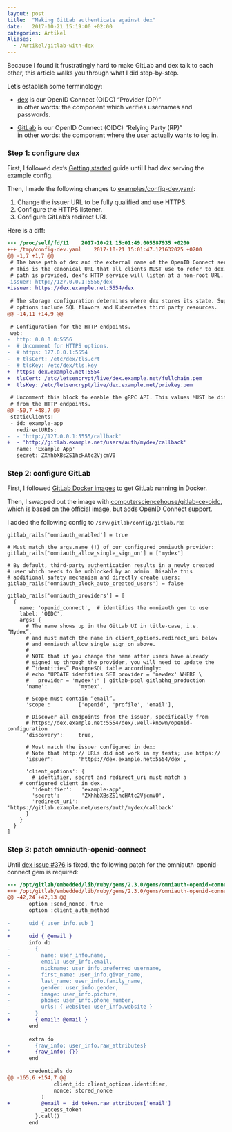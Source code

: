 ```yaml
---
layout: post
title:  "Making GitLab authenticate against dex"
date:   2017-10-21 15:19:00 +02:00
categories: Artikel
Aliases:
  - /Artikel/gitlab-with-dex
---
```


Because I found it frustratingly hard to make GitLab and dex talk to each other,
this article walks you through what I did step-by-step.

Let’s establish some terminology:

* [dex](https://github.com/coreos/dex) is our OpenID Connect (OIDC) “Provider
  (OP)”<br>in other words: the component which verifies usernames and passwords.

* [GitLab](https://gitlab.com/) is our OpenID Connect (OIDC) “Relying Party
  (RP)”<br>in other words: the component where the user actually wants to log
  in.

### Step 1: configure dex

First, I followed dex’s [Getting
started](https://github.com/coreos/dex/blob/master/Documentation/getting-started.md)
guide until I had dex serving the example config.

Then, I made the following changes to
[examples/config-dev.yaml](https://github.com/coreos/dex/blob/master/examples/config-dev.yaml):

1. Change the issuer URL to be fully qualified and use HTTPS.
2. Configure the HTTPS listener.
3. Configure GitLab’s redirect URI.

Here is a diff:

```diff
--- /proc/self/fd/11	2017-10-21 15:01:49.005587935 +0200
+++ /tmp/config-dev.yaml	2017-10-21 15:01:47.121632025 +0200
@@ -1,7 +1,7 @@
 # The base path of dex and the external name of the OpenID Connect service.
 # This is the canonical URL that all clients MUST use to refer to dex. If a
 # path is provided, dex's HTTP service will listen at a non-root URL.
-issuer: http://127.0.0.1:5556/dex
+issuer: https://dex.example.net:5554/dex
 
 # The storage configuration determines where dex stores its state. Supported
 # options include SQL flavors and Kubernetes third party resources.
@@ -14,11 +14,9 @@
 
 # Configuration for the HTTP endpoints.
 web:
-  http: 0.0.0.0:5556
-  # Uncomment for HTTPS options.
-  # https: 127.0.0.1:5554
-  # tlsCert: /etc/dex/tls.crt
-  # tlsKey: /etc/dex/tls.key
+  https: dex.example.net:5554
+  tlsCert: /etc/letsencrypt/live/dex.example.net/fullchain.pem
+  tlsKey: /etc/letsencrypt/live/dex.example.net/privkey.pem
 
 # Uncomment this block to enable the gRPC API. This values MUST be different
 # from the HTTP endpoints.
@@ -50,7 +48,7 @@
 staticClients:
 - id: example-app
   redirectURIs:
-  - 'http://127.0.0.1:5555/callback'
+  - 'http://gitlab.example.net/users/auth/mydex/callback'
   name: 'Example App'
   secret: ZXhhbXBsZS1hcHAtc2VjcmV0
```

### Step 2: configure GitLab

First, I followed [GitLab Docker
images](https://docs.gitlab.com/omnibus/docker/) to get GitLab running in
Docker.

Then, I swapped out the image with
[computersciencehouse/gitlab-ce-oidc](https://hub.docker.com/r/computersciencehouse/gitlab-ce-oidc/),
which is based on the official image, but adds OpenID Connect support.

I added the following config to `/srv/gitlab/config/gitlab.rb`:

```
gitlab_rails['omniauth_enabled'] = true

# Must match the args.name (!) of our configured omniauth provider:
gitlab_rails['omniauth_allow_single_sign_on'] = ['mydex']

# By default, third-party authentication results in a newly created
# user which needs to be unblocked by an admin. Disable this
# additional safety mechanism and directly create users:
gitlab_rails['omniauth_block_auto_created_users'] = false

gitlab_rails['omniauth_providers'] = [
  {
    name: 'openid_connect',  # identifies the omniauth gem to use
    label: 'OIDC',
    args: {
      # The name shows up in the GitLab UI in title-case, i.e. “Mydex”,
      # and must match the name in client_options.redirect_uri below
      # and omniauth_allow_single_sign_on above.
      #
      # NOTE that if you change the name after users have already
      # signed up through the provider, you will need to update the
      # “identities” PostgreSQL table accordingly:
      # echo "UPDATE identities SET provider = 'newdex' WHERE \
      #   provider = 'mydex';" | gitlab-psql gitlabhq_production
      'name':          'mydex',

      # Scope must contain “email”.
      'scope':         ['openid', 'profile', 'email'],

      # Discover all endpoints from the issuer, specifically from
      # https://dex.example.net:5554/dex/.well-known/openid-configuration
      'discovery':     true,

      # Must match the issuer configured in dex:
      # Note that http:// URLs did not work in my tests; use https://
      'issuer':        'https://dex.example.net:5554/dex',

      'client_options': {
        # identifier, secret and redirect_uri must match a
	# configured client in dex.
        'identifier':   'example-app',
        'secret':       'ZXhhbXBsZS1hcHAtc2VjcmV0',
        'redirect_uri': 'https://gitlab.example.net/users/auth/mydex/callback'
      }
    }
  }
]

```

### Step 3: patch omniauth-openid-connect

Until [dex issue #376](https://github.com/coreos/dex/issues/376) is fixed, the
following patch for the omniauth-openid-connect gem is required:

```diff
--- /opt/gitlab/embedded/lib/ruby/gems/2.3.0/gems/omniauth-openid-connect-0.2.3/lib/omniauth/strategies/openid_connect.rb.orig	2017-10-21 12:31:50.777602847 +0000
+++ /opt/gitlab/embedded/lib/ruby/gems/2.3.0/gems/omniauth-openid-connect-0.2.3/lib/omniauth/strategies/openid_connect.rb	2017-10-21 12:34:20.063308560 +0000
@@ -42,24 +42,13 @@
       option :send_nonce, true
       option :client_auth_method
 
-      uid { user_info.sub }
-
+      uid { @email }
       info do
-        {
-          name: user_info.name,
-          email: user_info.email,
-          nickname: user_info.preferred_username,
-          first_name: user_info.given_name,
-          last_name: user_info.family_name,
-          gender: user_info.gender,
-          image: user_info.picture,
-          phone: user_info.phone_number,
-          urls: { website: user_info.website }
-        }
+        { email: @email }
       end
 
       extra do
-        {raw_info: user_info.raw_attributes}
+        {raw_info: {}}
       end
 
       credentials do
@@ -165,6 +154,7 @@
               client_id: client_options.identifier,
               nonce: stored_nonce
           )
+          @email = _id_token.raw_attributes['email']
           _access_token
         }.call()
       end
```